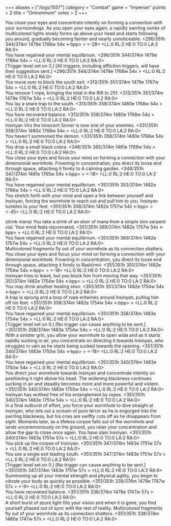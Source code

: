 +++
aliases = ["/logs/1557"]
category = "Combat"
game = "Imperian"
points = 2
title = "Omnomnom"
votes = 2
+++

You close your eyes and concentrate intently on forming a connection with your 
surroundings. As you open your eyes again, a rapidly swirling vortex of 
multicolored lights slowly forms up above your head and starts following you 
around, gradually becoming fainter and nearly unnoticeable.
<296/351h 344/374m 1479e 1766w 54x <-bpp> <bd>> <-28> <LL:0 RL:2 HE:0 TO:0 LA:2 RA:0>  
You have regained your mental equilibrium.
<296/351h 344/374m 1479e 1766w 54x <ebpp> <bd>> <LL:0 RL:2 HE:0 TO:0 LA:2 RA:0>  
[Trigger level set on 3.]
[All triggers, including affliction triggers, will have their suggestion sent.]
<296/351h 344/374m 1479e 1766w 54x <ebpp> <bd>> <LL:0 RL:2 HE:0 TO:0 LA:2 RA:0>  
You move over to block the south exit.
<313/351h 351/374m 1479e 1767w 54x <ebpp> <bd>> <LL:0 RL:2 HE:0 TO:0 LA:2 RA:0>  
You remove 1 rope, bringing the total in the Rift to 251.
<313/351h 351/374m 1479e 1767w 54x <ebpp> <bd>> <LL:0 RL:2 HE:0 TO:0 LA:2 RA:0>  
You lay a snare trap to the south.
<313/351h 358/374m 1480e 1768w 54x <e-pp> <bd>> <LL:0 RL:2 HE:0 TO:0 LA:2 RA:0>  
You have recovered balance.
<313/351h 358/374m 1480e 1768w 54x <ebpp> <bd>> <LL:0 RL:2 HE:0 TO:0 LA:2 RA:0>  
Insinyan Virs the Innocent Sinner is now one of your enemies.
<331/351h 358/374m 1480e 1768w 54x <ebpp> <bd>> <LL:0 RL:2 HE:0 TO:0 LA:2 RA:0>  
You haven't summoned the demon.
<331/351h 358/374m 1480e 1768w 54x <ebpp> <bd>> <LL:0 RL:2 HE:0 TO:0 LA:2 RA:0>  
You drop a small black cobra.
<348/351h 365/374m 1481e 1769w 54x <ebpp> <bd>> <LL:0 RL:2 HE:0 TO:0 LA:2 RA:0>  
You close your eyes and focus your mind on forming a connection with your 
dimensional wormhole. Frowning in concentration, you direct its loose end 
through space, attaching it firmly to A calming garden.
<348/351h 347/374m 1481e 1765w 54x <-bpp> <bd>> <-18> <LL:0 RL:2 HE:0 TO:0 LA:2 RA:0>  
You have regained your mental equilibrium.
<351/351h 353/374m 1482e 1766w 54x <ebpp> <bd>> <LL:0 RL:2 HE:0 TO:0 LA:2 RA:0>  
You stretch forth with your mind and open a link between yourself and Insinyan,
forcing the wormhole to reach out and pull him to you. Insinyan tumbles to your
feet.
<351/351h 308/374m 1482e 1757w 54x <-bpp> <bd>> <-45> <LL:0 RL:2 HE:0 TO:0 LA:2 RA:0>  

(drink mana) 
You take a drink of an elixir of mana from a simple sinn serpent vial.
Your mind feels rejuvenated.
<351/351h 369/374m 1482e 1757w 54x <-bpp> <bd>> <LL:0 RL:2 HE:0 TO:0 LA:2 RA:0>  
You have regained your mental equilibrium.
<351/351h 369/374m 1482e 1757w 54x <ebpp> <bd>> <LL:0 RL:2 HE:0 TO:0 LA:2 RA:0>  
Multicolored fragments fly out of your wormhole as its connection shatters.
You close your eyes and focus your mind on forming a connection with your 
dimensional wormhole. Frowning in concentration, you direct its loose end 
through space, attaching it firmly to Rashirmir.
<351/351h 351/374m 1482e 1754w 54x <-bpp> <bd>> <-18> <LL:0 RL:2 HE:0 TO:0 LA:2 RA:0>  
Insinyan tries to leave, but you block him from moving that way.
<351/351h 351/374m 1482e 1754w 54x <-bpp> <bd>> <LL:0 RL:2 HE:0 TO:0 LA:2 RA:0>  
You may drink another healing elixir.
<351/351h 351/374m 1482e 1754w 54x <-bpp> <bd>> <LL:0 RL:2 HE:0 TO:0 LA:2 RA:0>  
A trap is sprung and a loop of rope entwines around Insinyan, pulling him off 
his feet.
<351/351h 358/374m 1482e 1754w 54x <-bpp> <bd>> <LL:0 RL:2 HE:0 TO:0 LA:2 RA:0>  
You have regained your mental equilibrium.
<351/351h 358/374m 1483e 1754w 54x <ebpp> <bd>> <LL:0 RL:2 HE:0 TO:0 LA:2 RA:0>  
[Trigger level set on 0.]
[No trigger can cause anything to be sent.]
<351/351h 358/374m 1483e 1754w 54x <ebpp> <bd>> <LL:0 RL:2 HE:0 TO:0 LA:2 RA:0>  
With a sinister grin, you allow your wormhole to open wide and as it starts 
rapidly sucking in air, you concentrate on directing it towards Insinyan, who 
struggles in vain as he starts being sucked towards the opening.
<351/351h 340/374m 1483e 1750w 54x <-bpp> <bd>> <-18> <LL:0 RL:2 HE:0 TO:0 LA:2 RA:0>  
You have regained your mental equilibrium.
<351/351h 340/374m 1483e 1750w 54x <ebpp> <bd>> <LL:0 RL:2 HE:0 TO:0 LA:2 RA:0>  
You direct your wormhole towards Insinyan and concentrate intently on 
positioning it right above his head. The widening blackness continues sucking 
in air and steadily becomes more and more powerful and violent.
<351/351h 340/374m 1483e 1750w 54x <ebpp> <bd>> <LL:0 RL:2 HE:0 TO:0 LA:2 RA:0>  
Insinyan has writhed free of his entanglement by ropes.
<351/351h 340/374m 1483e 1751w 54x <ebpp> <bd>> <LL:0 RL:2 HE:0 TO:0 LA:2 RA:0>  
In a final outburst of effort, you force your wormhole to dive straight at 
Insinyan, who lets out a scream of pure terror as he is engorged into the 
swirling blackness, but his cries are swiftly cuts off as he disappears from 
sight. Moments later, as a lifeless corpse falls out of the wormhole and lands 
unceremoniously on the ground, you relax your concentration and allow the gap 
to close once again.
You have slain Insinyan.
<351/351h 340/374m 1483e 1751w 57x <ebpp> <bd>> <LL:0 RL:2 HE:0 TO:0 LA:2 RA:0>  
You pick up the corpse of Insinyan.
<351/351h 347/374m 1483e 1751w 57x <ebpp> <bd>> <LL:0 RL:2 HE:0 TO:0 LA:2 RA:0>  
You see a single exit leading south.
<351/351h 347/374m 1483e 1751w 57x <ebpp> <bd>> <LL:0 RL:2 HE:0 TO:0 LA:2 RA:0>  
[Trigger level set on 0.]
[No trigger can cause anything to be sent.]
<351/351h 347/374m 1483e 1751w 57x <ebpp> <bd>> <LL:0 RL:2 HE:0 TO:0 LA:2 RA:0>  
Summoning up all your mental strength and physical agility, you begin to 
vibrate your body as quickly as possible.
<351/351h 338/374m 1479e 1747w 57x <e-pp> <bd>> <-9> <LL:0 RL:2 HE:0 TO:0 LA:2 RA:0>  
You have recovered balance.
<351/351h 338/374m 1479e 1747w 57x <ebpp> <bd>> <LL:0 RL:2 HE:0 TO:0 LA:2 RA:0>  
A short burst of azure light fills your vision and when it is gone, you find 
yourself phased out of sync with the rest of reality.
Multicolored fragments fly out of your wormhole as its connection shatters.
<351/351h 338/374m 1480e 1747w 57x <ebpp> <bd>> <LL:0 RL:2 HE:0 TO:0 LA:2 RA:0>  
